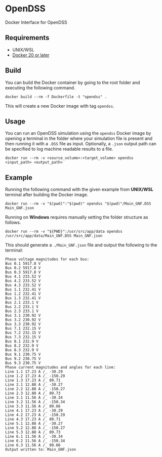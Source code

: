 # OpenDSS

Docker Interface for OpenDSS

## Requirements

* UNIX/WSL
* [Docker 20 or later](https://docs.docker.com/)

## Build
You can build the Docker container by going to the root folder and executing the following command.

```
docker build --rm -f Dockerfile -t "opendss" .
```

This will create a new Docker image with tag `opendss`. 

## Usage
You can run an OpenDSS simulation using the `opendss` Docker image by opening a terminal in the folder where your simulation file is present and then running it with a `.DSS` file as input. Optionally, a `.json` output path can be specified to log machine readable results to a file. 

```
docker run --rm -v <source_volume>:<target_volume> opendss <input_path> <output_path>
```

## Example

Running the following command with the given example from **UNIX/WSL** terminal after building the Docker image.

```
docker run --rm -v "$(pwd)":"$(pwd)" opendss "$(pwd)"/Main_GNF.DSS Main_GNF.json
```

Running on **Windows** requires manually setting the folder structure as follows.

```
docker run --rm -v "${PWD}":/usr/src/app/data opendss /usr/src/app/data/Main_GNF.DSS Main_GNF.json
```

This should generate a `./Main_GNF.json` file and output the following to the terminal:

```
Phase voltage magnitudes for each bus:
Bus 0.1 5917.8 V
Bus 0.2 5917.8 V
Bus 0.3 5917.8 V
Bus 4.1 233.52 V
Bus 4.2 233.52 V
Bus 4.3 233.52 V
Bus 1.1 232.41 V
Bus 1.2 232.41 V
Bus 1.3 232.41 V
Bus 2.1 233.1 V
Bus 2.2 233.1 V
Bus 2.3 233.1 V
Bus 3.1 230.92 V
Bus 3.2 230.92 V
Bus 3.3 230.92 V
Bus 7.1 232.15 V
Bus 7.2 232.15 V
Bus 7.3 232.15 V
Bus 8.1 232.9 V
Bus 8.2 232.9 V
Bus 8.3 232.9 V
Bus 9.1 230.75 V
Bus 9.2 230.75 V
Bus 9.3 230.75 V
Phase current magnitudes and angles for each line:
Line 1.1 17.23 A /_ -30.29
Line 1.2 17.23 A /_ -150.29
Line 1.3 17.23 A /_ 89.71
Line 2.1 12.88 A /_ -30.27
Line 2.2 12.88 A /_ -150.27
Line 2.3 12.88 A /_ 89.73
Line 3.1 11.56 A /_ -30.34
Line 3.2 11.56 A /_ -150.34
Line 3.3 11.56 A /_ 89.66
Line 4.1 17.23 A /_ -30.29
Line 4.2 17.23 A /_ -150.29
Line 4.3 17.23 A /_ 89.71
Line 5.1 12.88 A /_ -30.27
Line 5.2 12.88 A /_ -150.27
Line 5.3 12.88 A /_ 89.73
Line 6.1 11.56 A /_ -30.34
Line 6.2 11.56 A /_ -150.34
Line 6.3 11.56 A /_ 89.66
Output written to: Main_GNF.json
```
